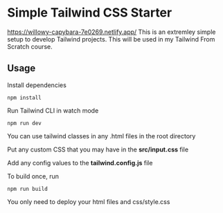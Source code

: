 # Simple Tailwind CSS Starter
https://willowy-capybara-7e0269.netlify.app/
This is an extremley simple setup to develop Tailwind projects. This will be used in my Tailwind From Scratch course.

## Usage

Install dependencies

```
npm install
```

Run Tailwind CLI in watch mode

```
npm run dev
```

You can use tailwind classes in any .html files in the root directory

Put any custom CSS that you may have in the **src/input.css** file

Add any config values to the **tailwind.config.js** file

To build once, run

```
npm run build
```

You only need to deploy your html files and css/style.css
